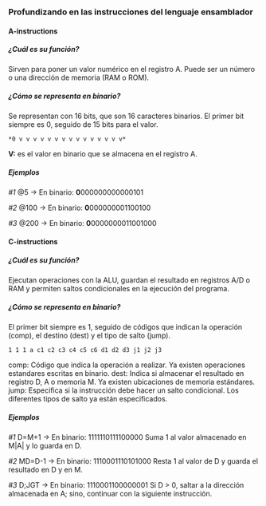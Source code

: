 ### Profundizando en las instrucciones del lenguaje ensamblador
#### A-instructions
##### ¿Cuál es su función?
Sirven para poner un valor numérico en el registro A. Puede ser un número o una dirección de memoria (RAM o ROM).
##### ¿Cómo se representa en binario?
Se representan con 16 bits, que son 16 caracteres binarios.
El primer bit siempre es 0, seguido de 15 bits para el valor.
```
*0 v v v v v v v v v v v v v v v*
```
**V:** es el valor en binario que se almacena en el registro A.

##### Ejemplos
*#1* @5 → En binario: **0**000000000000101

*#2* @100 → En binario: **0**000000001100100

*#3* @200 → En binario: **0**0000000011001000

#### C-instructions
##### ¿Cuál es su función?
Ejecutan operaciones con la ALU, guardan el resultado en registros A/D o RAM y permiten saltos condicionales en la ejecución del programa.
##### ¿Cómo se representa en binario?
El primer bit siempre es 1, seguido de códigos que indican la operación (comp), el destino (dest) y el tipo de salto (jump).
```
1 1 1 a c1 c2 c3 c4 c5 c6 d1 d2 d3 j1 j2 j3  
```
comp: Código que indica la operación a realizar. Ya existen operaciones estandares escritas en binario.
dest: Indica si almacenar el resultado en registro D, A o memoria M. Ya existen ubicaciones de memoria estándares.
jump: Especifica si la instrucción debe hacer un salto condicional. Los diferentes tipos de salto ya están especificados.

##### Ejemplos
*#1* D=M+1 → En binario: 1111110111100000
Suma 1 al valor almacenado en M|A| y lo guarda en D.

*#2* MD=D-1 → En binario: 1110001110101000
Resta 1 al valor de D y guarda el resultado en D y en M.

*#3* D;JGT → En binario: 1110001100000001
Si D > 0, saltar a la dirección almacenada en A; sino, continuar con la siguiente instrucción.



